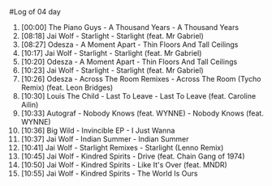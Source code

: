 #Log of 04 day

1. [00:00] The Piano Guys - A Thousand Years - A Thousand Years
1. [08:18] Jai Wolf - Starlight - Starlight (feat. Mr Gabriel)
1. [08:27] Odesza - A Moment Apart - Thin Floors And Tall Ceilings
1. [10:17] Jai Wolf - Starlight - Starlight (feat. Mr Gabriel)
1. [10:20] Odesza - A Moment Apart - Thin Floors And Tall Ceilings
1. [10:23] Jai Wolf - Starlight - Starlight (feat. Mr Gabriel)
1. [10:26] Odesza - Across The Room Remixes - Across The Room (Tycho Remix) (feat. Leon Bridges)
1. [10:30] Louis The Child - Last To Leave - Last To Leave (feat. Caroline Ailin)
1. [10:33] Autograf - Nobody Knows (feat. WYNNE) - Nobody Knows (feat. WYNNE)
1. [10:36] Big Wild - Invincible EP - I Just Wanna
1. [10:37] Jai Wolf - Indian Summer - Indian Summer
1. [10:41] Jai Wolf - Starlight Remixes - Starlight (Lenno Remix)
1. [10:45] Jai Wolf - Kindred Spirits - Drive (feat. Chain Gang of 1974)
1. [10:50] Jai Wolf - Kindred Spirits - Like It's Over (feat. MNDR)
1. [10:55] Jai Wolf - Kindred Spirits - The World Is Ours
